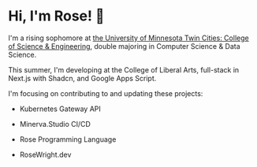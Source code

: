 # Hi, I'm Rose! 👋

I'm a rising sophomore at [the University of Minnesota Twin Cities: College of Science & Engineering]([url](https://cse.umn.edu/)), double majoring in Computer Science & Data Science.

This summer, I'm developing at the College of Liberal Arts, full-stack in Next.js with Shadcn, and Google Apps Script.


I'm focusing on contributing to and updating these projects:

- Kubernetes Gateway API

- Minerva.Studio CI/CD

- Rose Programming Language

- RoseWright.dev

